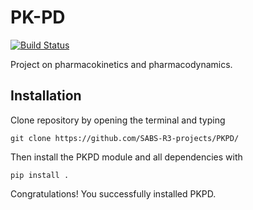 # PK-PD
[![Build Status](https://travis-ci.org/SABS-R3-projects/PKPD.svg?branch=master)](https://travis-ci.org/SABS-R3-projects/PKPD)

Project on pharmacokinetics and pharmacodynamics.

## Installation

Clone repository by opening the terminal and typing

```
git clone https://github.com/SABS-R3-projects/PKPD/
```

Then install the PKPD module and all dependencies with
```
pip install .
```

Congratulations! You successfully installed PKPD.
